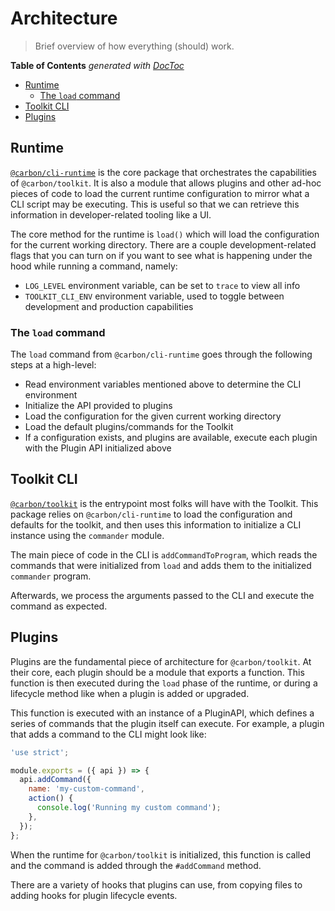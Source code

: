 # Architecture

> Brief overview of how everything (should) work.

<!-- To run doctoc, just do `npx doctoc docs/developing.md` -->
<!-- START doctoc generated TOC please keep comment here to allow auto update -->
<!-- DON'T EDIT THIS SECTION, INSTEAD RE-RUN doctoc TO UPDATE -->
**Table of Contents**  *generated with [DocToc](https://github.com/thlorenz/doctoc)*

- [Runtime](#runtime)
  - [The `load` command](#the-load-command)
- [Toolkit CLI](#toolkit-cli)
- [Plugins](#plugins)

<!-- END doctoc generated TOC please keep comment here to allow auto update -->

## Runtime

[`@carbon/cli-runtime`](../packages/cli-runtime) is the core package that
orchestrates the capabilities of `@carbon/toolkit`. It is also a module that
allows plugins and other ad-hoc pieces of code to load the current runtime
configuration to mirror what a CLI script may be executing. This is useful so
that we can retrieve this information in developer-related tooling like a UI.

The core method for the runtime is `load()` which will load the configuration
for the current working directory. There are a couple development-related flags
that you can turn on if you want to see what is happening under the hood while
running a command, namely:

- `LOG_LEVEL` environment variable, can be set to `trace` to view all info
- `TOOLKIT_CLI_ENV` environment variable, used to toggle between development and
  production capabilities

### The `load` command

The `load` command from `@carbon/cli-runtime` goes through the following steps
at a high-level:

- Read environment variables mentioned above to determine the CLI environment
- Initialize the API provided to plugins
- Load the configuration for the given current working directory
- Load the default plugins/commands for the Toolkit
- If a configuration exists, and plugins are available, execute each plugin with
  the Plugin API initialized above

## Toolkit CLI

[`@carbon/toolkit`](../packages/toolkit) is the entrypoint most folks will have
with the Toolkit. This package relies on `@carbon/cli-runtime` to load the
configuration and defaults for the toolkit, and then uses this information to
initialize a CLI instance using the `commander` module.

The main piece of code in the CLI is `addCommandToProgram`, which reads the
commands that were initialized from `load` and adds them to the initialized
`commander` program.

Afterwards, we process the arguments passed to the CLI and execute the command
as expected.

## Plugins

Plugins are the fundamental piece of architecture for `@carbon/toolkit`. At
their core, each plugin should be a module that exports a function. This
function is then executed during the `load` phase of the runtime, or during a
lifecycle method like when a plugin is added or upgraded.

This function is executed with an instance of a PluginAPI, which defines a
series of commands that the plugin itself can execute. For example, a plugin
that adds a command to the CLI might look like:

```js
'use strict';

module.exports = ({ api }) => {
  api.addCommand({
    name: 'my-custom-command',
    action() {
      console.log('Running my custom command');
    },
  });
};
```

When the runtime for `@carbon/toolkit` is initialized, this function is called
and the command is added through the `#addCommand` method.

There are a variety of hooks that plugins can use, from copying files to adding
hooks for plugin lifecycle events.
